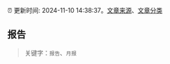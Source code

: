 :alarm_clock: 更新时间: 2024-11-10 14:38:37。[文章来源](/README.md)、[文章分类](/TAGS.md)

## 报告


> 关键字：`报告`、`月报`



